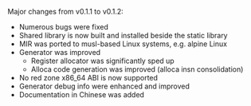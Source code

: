 Major changes from v0.1.1 to v0.1.2:

 * Numerous bugs were fixed
 * Shared library is now built and installed beside the static library
 * MIR was ported to musl-based Linux systems, e.g. alpine Linux
 * Generator was improved
   * Register allocator was significantly sped up
   * Alloca code generation was improved (alloca insn consolidation)
 * No red zone x86_64 ABI is now supported
 * Generator debug info were enhanced and improved
 * Documentation in Chinese was added
